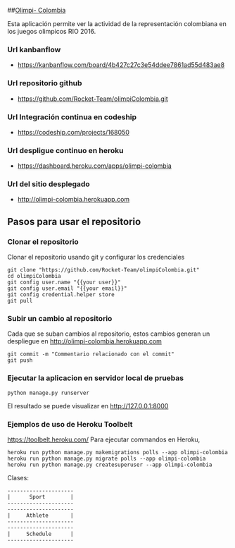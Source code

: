 ##[Olimpi- Colombia](http://olimpi-colombia.herokuapp.com)

Esta aplicación permite ver la actividad de la representación colombiana en los juegos olimpicos RIO 2016.


### Url kanbanflow
* https://kanbanflow.com/board/4b427c27c3e54ddee7861ad55d483ae8

### Url repositorio github
* https://github.com/Rocket-Team/olimpiColombia.git

### Url Integración continua en codeship
* https://codeship.com/projects/168050

### Url despligue continuo en heroku
* https://dashboard.heroku.com/apps/olimpi-colombia

### Url del sitio desplegado
* http://olimpi-colombia.herokuapp.com


##  Pasos para usar el repositorio

### Clonar el repositorio

Clonar el repositorio usando git y configurar los credenciales

```
git clone "https://github.com/Rocket-Team/olimpiColombia.git"
cd olimpiColombia
git config user.name "{{your user}}"
git config user.email "{{your email}}"
git config credential.helper store
git pull
```

### Subir un cambio al repositorio
Cada que se suban cambios al repositorio, estos cambios generan un despliegue en 
http://olimpi-colombia.herokuapp.com
```
git commit -m "Commentario relacionado con el commit"
git push
```

### Ejecutar la aplicacion en servidor local de pruebas

```
python manage.py runserver
```

El resultado se puede visualizar en http://127.0.0.1:8000


### Ejemplos de uso de Heroku Toolbelt
https://toolbelt.heroku.com/ Para ejecutar commandos en Heroku,
```
heroku run python manage.py makemigrations polls --app olimpi-colombia
heroku run python manage.py migrate polls --app olimpi-colombia
heroku run python manage.py createsuperuser --app olimpi-colombia
```


Clases:
```
---------------------
|      Sport        |
---------------------
---------------------
|     Athlete       |
---------------------
---------------------
|     Schedule      |
---------------------
```
